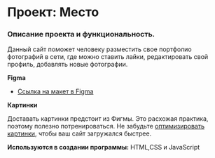 # Проект: Место

### Описание проекта и функциональность.

Данный сайт поможет человеку разместить свое портфолио фотографий в сети, где можно ставить лайки, редактировать свой профиль, добавлять новые фотографии.

**Figma**

* [Ссылка на макет в Figma](https://www.figma.com/file/2cn9N9jSkmxD84oJik7xL7/JavaScript.-Sprint-4?node-id=0%3A1)

**Картинки**

Доставать картинки предстоит из Фигмы. Это расхожая практика, поэтому полезно потренироваться.
Не забудьте [оптимизировать картинки](https://tinypng.com/), чтобы ваш сайт загружался быстрее.

**Используются в создании программы:** HTML,CSS и JavaScript

